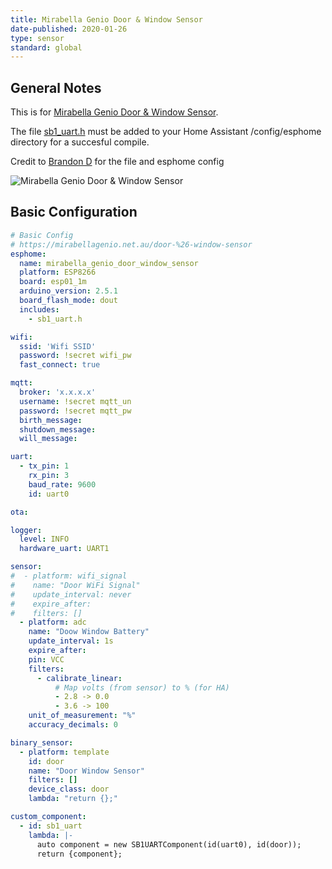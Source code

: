 ```yaml
---
title: Mirabella Genio Door & Window Sensor 
date-published: 2020-01-26
type: sensor
standard: global
---
```



## General Notes
This is for [Mirabella Genio Door & Window Sensor](https://mirabellagenio.net.au/door-%26-window-sensor).

The file [sb1_uart.h](https://github.com/brandond/esphome-tuya_pir/blob/master/sb1_uart.h) must be added to your Home Assistant /config/esphome directory for a succesful compile.

Credit to [Brandon D](https://github.com/brandond) for the file and esphome config

![Mirabella Genio Door & Window Sensor](/Mirabella-Door-Window-Sensor.jpg "Mirabella Genio Door & Window Sensor")



## Basic Configuration
```yaml
# Basic Config
# https://mirabellagenio.net.au/door-%26-window-sensor
esphome:
  name: mirabella_genio_door_window_sensor
  platform: ESP8266
  board: esp01_1m
  arduino_version: 2.5.1
  board_flash_mode: dout
  includes:
    - sb1_uart.h

wifi:
  ssid: 'Wifi SSID'
  password: !secret wifi_pw
  fast_connect: true

mqtt:
  broker: 'x.x.x.x'
  username: !secret mqtt_un
  password: !secret mqtt_pw
  birth_message:
  shutdown_message:
  will_message:

uart:
  - tx_pin: 1
    rx_pin: 3
    baud_rate: 9600
    id: uart0

ota:

logger:
  level: INFO
  hardware_uart: UART1

sensor:
#  - platform: wifi_signal
#    name: "Door WiFi Signal"
#    update_interval: never
#    expire_after:
#    filters: []
  - platform: adc
    name: "Doow Window Battery"
    update_interval: 1s
    expire_after:
    pin: VCC
    filters:
      - calibrate_linear:
          # Map volts (from sensor) to % (for HA)
          - 2.8 -> 0.0
          - 3.6 -> 100
    unit_of_measurement: "%"
    accuracy_decimals: 0

binary_sensor:
  - platform: template
    id: door
    name: "Door Window Sensor"
    filters: []
    device_class: door
    lambda: "return {};"

custom_component:
  - id: sb1_uart
    lambda: |-
      auto component = new SB1UARTComponent(id(uart0), id(door));
      return {component};
```
